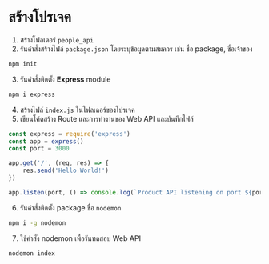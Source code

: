 
# สร้างโปรเจค 

1. สร้างโฟลเดอร์ `people_api`
2. รันคำสั่งสร้างไฟล์ `package.json` โดยระบุข้อมูลตามสมควร เช่น ชื่อ package, ชื่อเจ้าของ

```bash
npm init
```

3. รันคำสั่งติดตั้ง **Express** module

```bash
npm i express
```

4. สร้างไฟล์ `index.js` ในโฟลเดอร์ของโปรเจค
5. เขียนโค้ดสร้าง Route และการทำงานของ Web API และบันทึกไฟล์

```js
const express = require('express')
const app = express()
const port = 3000

app.get('/', (req, res) => {
    res.send('Hello World!')
})

app.listen(port, () => console.log(`Product API listening on port ${port}!`))
```

6. รันคำสั่งติดตั้ง package ชื่อ `nodemon`

```bash
npm i -g nodemon
```

7. ใช้คำสั่ง nodemon เพื่อรันทดสอบ Web API

```bash
nodemon index
```


